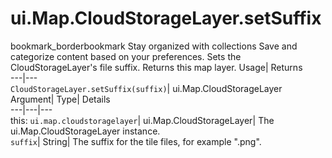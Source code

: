  
#  ui.Map.CloudStorageLayer.setSuffix 
bookmark_borderbookmark Stay organized with collections  Save and categorize content based on your preferences.
Sets the CloudStorageLayer's file suffix. 
Returns this map layer.
Usage| Returns  
---|---  
`CloudStorageLayer.setSuffix(suffix)`| ui.Map.CloudStorageLayer  
Argument| Type| Details  
---|---|---  
this: `ui.map.cloudstoragelayer`| ui.Map.CloudStorageLayer| The ui.Map.CloudStorageLayer instance.  
`suffix`| String| The suffix for the tile files, for example ".png".  
